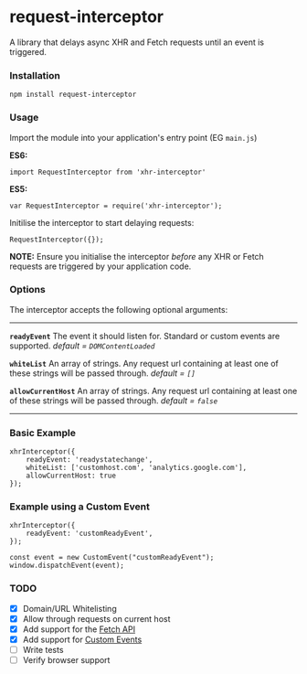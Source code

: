 # request-interceptor
A library that delays async XHR and Fetch requests until an event is triggered.

### Installation
`npm install request-interceptor`

### Usage
Import the module into your application's entry point (EG `main.js`)

**ES6:**

	import RequestInterceptor from 'xhr-interceptor'

**ES5:**

	var RequestInterceptor = require('xhr-interceptor');


Initilise the interceptor to start delaying requests:

	RequestInterceptor({});

**NOTE:** Ensure you initialise the interceptor *before* any XHR or Fetch requests are triggered by your application code.

### Options

The interceptor accepts the following optional arguments:

---

**`readyEvent`**
The event it should listen for. Standard or custom events are supported.
*default = `DOMContentLoaded`*

**`whiteList`**
An array of strings. Any request url containing at least one of these strings will be passed through.
*default = `[]`*

**`allowCurrentHost`**
An array of strings. Any request url containing at least one of these strings will be passed through.
*default = `false`*

---

### Basic Example

	xhrInterceptor({
		readyEvent: 'readystatechange',
		whiteList: ['customhost.com', 'analytics.google.com'],
		allowCurrentHost: true
	});

### Example using a Custom Event

	xhrInterceptor({
		readyEvent: 'customReadyEvent',
	});

	const event = new CustomEvent("customReadyEvent");
	window.dispatchEvent(event);


### TODO

- [X] Domain/URL Whitelisting
- [x] Allow through requests on current host
- [x] Add support for the [Fetch API](https://developer.mozilla.org/en/docs/Web/API/Fetch_API)
- [x] Add support for [Custom Events](https://developer.mozilla.org/en-US/docs/Web/API/CustomEvent/CustomEvent)
- [ ] Write tests
- [ ] Verify browser support
